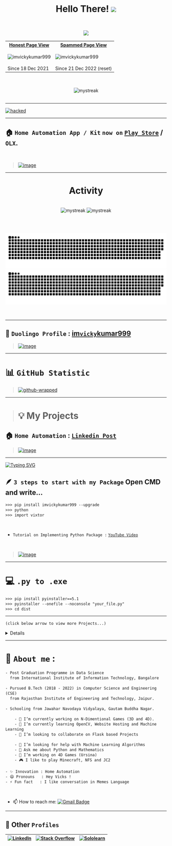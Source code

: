 <!--  

import requests
from bs4 import BeautifulSoup as bs

link = 'https://haveibeenpwned.com/PwnedWebsites'
req = requests.get(link)

soup = bs(req.content, 'html5lib')
box = soup.findAll('div', attrs = {'class':'news-card z-depth-1'})

# len(box) == 667
print(link + box[0].findAll('p')[1].a['href']) 

------------------

https://github.com/github/codespaces-blank/commit/3ceb5780bfb6024c8446c5b476e6bd5cba918937#commitcomment-93156770

_config.yml

theme: jekyll-theme-cayman
theme: jekyll-theme-hacker
theme: jekyll-theme-slate

-----------------

<table>
<tr>

<td>
<a href="https://youtu.be/u8LMyWcKL_c?t=455">
Hyper Glasses
</a>
</td>

<td>
<a href="https://youtu.be/u8LMyWcKL_c?t=520">
Hyper Compass
</a>
</td>

</tr>

<tr>
<td><img src="https://user-images.githubusercontent.com/50515418/224538020-b780c892-64a8-4c04-8180-e7ea7e95efbc.png" alt="3" height = 350px></td>
<td><img src="https://user-images.githubusercontent.com/50515418/224538457-2b053194-5049-4add-a724-3c7dd8d02a75.png" alt="4" height = 350px></td>
</tr>

</table>

maintaining streaks ...
 -->
 
 
<h1 align="center">
  Hello There!
<!--   <a href = "https://imvickykumar999.github.io/imvickykumar999/">
     My Followers!
  </a> -->
  <img src="https://media.giphy.com/media/hvRJCLFzcasrR4ia7z/giphy.gif" width="28">
</h1>

<br>

<p align="center">
  <a href="https://git.io/typing-svg"><img src="https://readme-typing-svg.herokuapp.com/?lines=I'm+a+Purrgrammer+(Python).;Always%20learning%20new%20concepts&font=Fira%20Code&center=true&width=500&height=45&color=blue&vCenter=true&size=22&pause=1000"></a>
</p>

<table align="center">
<tr>
	
<th>
<a href="https://github.com/imvickykumar999">
Honest Page View
</a>
</th>

<th>
<a href="https://github.com/imvickykumar999/GitHub-Views-Counter-Hacks#archived-backup">
Spammed Page View
</a>
</th>
</tr>

<tr>
<td>
<p align="left"> <img src="https://komarev.com/ghpvc/?username=imvickykumar999&color=blue&label=PROFILE+VIEWS&style=flat-square" alt="imvickykumar999"/> </p>
</td>
<td>
<p align="left"> <img src="https://komarev.com/ghpvc/?username=imvickykumar&color=orange&label=PROFILE+VIEWS&style=flat-square" alt="imvickykumar999"/> </p>
</td>
</tr>

<tr>
<td>
Since 18 Dec 2021
</td>

<td>
Since 21 Dec 2022 (reset)
</td>
	
</tr>
</table>

<br> 

<!-- <br>

- `My followers are from ...` [`Here`](https://imvickykumar999.github.io/imvickykumar999/) -->

<div align="center">
<br>
<img src="https://github-readme-streak-stats.herokuapp.com/?user=imvickykumar999&theme=gruvbox-duo" alt="mystreak">
<br><br>
</div>

--------------------
 
[![hacked](https://user-images.githubusercontent.com/50515418/227901960-3fb404d5-96f8-456f-9a6e-a9ec7ed47ab2.jpg)](https://www.youtube.com/watch?v=nYVj4BmR0bM)

-----------------

<!-- 
- [`Hacked`](https://github.com/imvickykumar999/GitHub-Views-Counter-Hacks#github-view-counter--multi-collection-on-postman) `Page View` 

[`via Postman, Google AppScript and Dell Boomi`](https://github.com/imvickykumar999/GitHub-Views-Counter-Hacks#github-counter-viewer-graph-on-google-spreadsheet)

- <p align="left"> <img src="https://komarev.com/ghpvc/?username=imvickykumar&color=blue&label=PROFILE+VIEWS&style=flat-square" alt="imvickykumar999"/> </p>

		( Since 21 Dec 2022 )

- `Honest` `Page View`
- <p align="left"> <img src="https://komarev.com/ghpvc/?username=imvickykumar999&color=orange&label=PROFILE+VIEWS&style=flat-square" alt="imvickykumar999"/> </p>

		( Since 18 Dec 2021 )
 
[![image](https://user-images.githubusercontent.com/50515418/208747562-47ff073a-6e3c-4887-8351-fb9b4aa88d29.png)](https://github.com/imvickykumar999/imvickykumar999/blob/master/imvickykumar999-2021.stl)

# `Home Automation Kit` now on [OLX](https://www.olx.in/item/home-automation-kit-iid-1718979231). 
-->

## 🏠 `Home Automation App / Kit` `now on` [`Play Store`](https://play.google.com/store/apps/details?id=com.homeautomation.iotapp) / `OLX`.

<br>

> [![image](https://user-images.githubusercontent.com/50515418/203515274-7b3965d5-7c78-4f7a-a031-2037aa6f3c21.png)](https://play.google.com/store/apps/details?id=com.homeautomation.iotapp)

---------------------------------

<h1 align = "Center" > Activity </h1>

<br> 
<div align="center">

<img src="https://api.githubtrends.io/user/svg/imvickykumar999/repos?time_range=one_year&theme=dark" alt="mystreak">
<img src="https://api.githubtrends.io/user/svg/imvickykumar999/langs?time_range=one_year&theme=dark" alt="mystreak">

<br><br>

![github contribution grid snake animation](https://raw.githubusercontent.com/AkshatRastogi-1nC0re/AkshatRastogi-1nC0re/output/github-contribution-grid-snake-sissa.svg#gh-dark-mode-only)
![github contribution grid snake animation](https://raw.githubusercontent.com/AkshatRastogi-1nC0re/AkshatRastogi-1nC0re/output/github-contribution-grid-snake-sissa-white.svg#gh-light-mode-only)

</div>
<br>

-------------------------------------

 ## 🏫 `Duolingo Profile` : [im`vicky`kumar999](https://www.duolingo.com/profile/imvickykumar999)

> [![image](https://user-images.githubusercontent.com/50515418/209567846-a770fe44-ea41-43ac-ac5c-58bcef6aae6d.png)](https://www.duolingo.com/profile/imvickykumar999/courses)

----------------------------------

# 📊 `GitHub Statistic`

> [![github-wrapped](https://user-images.githubusercontent.com/50515418/226859910-4098d9d4-5388-4520-945d-496bbb97cba9.png)](https://www.githubtrends.io/wrapped/imvickykumar999)

----------------------------------

> # 💡 My Projects

## 🏠 `Home Automation` : [`Linkedin Post`](https://www.linkedin.com/posts/imvickykumar999_playstore-homeautomation-chargers-activity-7005271396771598337-hKnR?utm_source=share&utm_medium=member_desktop)

> [![image](https://user-images.githubusercontent.com/50515418/174425972-de004c74-49f4-4e75-96c2-61e6e4609cef.png)](https://github.com/imvickykumar999/MultiUser-Home-Automation-App)

------------------------

<!-- 

## >>> [Github Contribution Tracker](https://raw.githubusercontent.com/imvickykumar999/imvickykumar999/master/Screenshot_20201116-010319_Chrome.jpg)
[![graph](https://github.com/imvickykumar999/imvickykumar999/blob/master/graph.png?raw=true)](https://github.com/imvickykumar999/imvickykumar999/blob/master/github%20contribution%20tracker.py)

## 📸 `Auto` Fetched and Uploads `Mars Photo` on [Instagram](https://www.instagram.com/vix.bot/) (vix.bot) : [mars.py](https://github.com/imvickykumar999/Mars-photos-from-NASA)

## >>> [Website using Flask](https://imvickykumar999.herokuapp.com/)
[![image](https://user-images.githubusercontent.com/50515418/104084798-66d54600-5270-11eb-8026-ad9404e5d7af.png)](https://imvicks.herokuapp.com/)

-->

[![Typing SVG](http://readme-typing-svg.herokuapp.com?color=%2336BCF7&lines=pip+install+imvickykumar999&width=550)](https://pypi.org/project/imvickykumar999/)

## 🪶 `3 steps to start with my Package` Open CMD and write...

	>>> pip install imvickykumar999 --upgrade
	>>> python
	>>> import vixtor

<br>

- `Tutorial on Implementing Python Package :` [`YouTube Video`](https://www.youtube.com/watch?v=eeZB80pLPP8)

<br>

> [![image](https://user-images.githubusercontent.com/50515418/186072402-89d5dc3c-e5db-474f-b1eb-a6a88144cc81.png)](https://pypi.org/project/imvickykumar999/) 

---------------------------------------

# 💻 `.py to .exe`

	>>> pip install pyinstaller==5.1
	>>> pyinstaller --onefile --noconsole "your_file.py"
	>>> cd dist
	
----------------------------	

	(click below arrow to view more Projects...)

<details> 

## 💰 `Google Cloud Platform` [x](https://github.com/imvickykumar999/50-30-20-Googe-Sheet-of-Ankur-Warikoo) `50:30:20 Rule`

> [![image](https://user-images.githubusercontent.com/50515418/185192459-0e0d0cdd-9b8b-4b5e-9fa3-7dae7abec293.png)](https://docs.google.com/spreadsheets/d/14XZFGM8UN8DDga7dH30t8ycYjHeGG-w9gDk_5hI8rns/edit?usp=sharing)

--------------------------------------------

## 📈 `Real Time` Gold Price [API.gs](https://github.com/imvickykumar999/gold-price-api#httpsmetalpriceapicomdashboard)

> [![image](https://user-images.githubusercontent.com/50515418/209143842-6a806a82-2386-4751-8b21-db119e5b1926.png)](https://docs.google.com/spreadsheets/d/1SYWpE0tS5F_g5dnhNRqqY0I20KsK8o3HA5EnV2VDEis/edit?usp=sharing)

</details>

<!-- ## 🧑‍💻 Run `heroku logs -t -a imvickykumar999` in CMD to check [errors](https://github.com/imvickykumar999/hackathon-iot-car-parking/blob/main/heroku%20logs.png?raw=true) in [deployed site](https://imvickykumar999.herokuapp.com/iotcar).

> [![image](https://user-images.githubusercontent.com/50515418/183247907-a2cc26d8-0495-41d1-b28a-50647534e266.png)](https://imvicks.herokuapp.com/vickstube?vix=1xKz11LIzo0&t=2409#vickscroll)

https://drive.google.com/drive/folders/1Wf_P-342R4OMO7sIQV2AHJET3h4eZe4W?usp=share_link
----------------------------------------
 -->
 
 ----------------------------------
 
# 🎨 `About me` :

	- Post Graduation Programme in Data Science
	  from International Institute of Information Technology, Bangalore
	
	- Pursued B.Tech (2018 - 2022) in Computer Science and Engineering (CSE) 
	  from Rajasthan Institute of Engineering and Technology, Jaipur.
	  
	- Schooling from Jawahar Navodaya Vidyalaya, Gautam Buddha Nagar.

		- 🔭 I’m currently working on N-Dimentional Games (3D and 4D).
		- 🌱 I’m currently learning OpenCV, Website Hosting and Machine Learning
		- 👯 I’m looking to collaborate on Flask based Projects

		- 🤔 I’m looking for help with Machine Learning Algorithms
		- 💬 Ask me about Python and Mathematics
		- 🐍 I’m working on 4D Games (Ursina)
		- 🎮 I like to play Minecraft, NFS and JC2

	- ✨ Innovation : Home Automation
	- 😄 Pronouns   : Hey Vicks !
	- ⚡ Fun fact   : I like conversation in Memes Language

<br>

- 📫 How to reach me:   [![Gmail Badge](https://img.shields.io/badge/-Gmail-c14438?style=flat-square&logo=Gmail&logoColor=white)](mailto:imvickykumar999@gmail.com)

<!--

<img height="180em" src="https://github-readme-stats.vercel.app/api/top-langs/?username=imvickykumar999&layout=compact&langs_count=10&theme=tokyonight&title_color=2895BC&hide=VHDL,Stata&custom_title=Most recently used languages" alt="Most recently used languages">

============================================================================================================

<br>
<p align="center" >
<img alt="Vicky's GitHub Stats" src="https://github-readme-stats.vercel.app/api?username=imvickykumar999&include_all_commits=true&count_private=true&show_icons=true&theme=highcontrast"></p>


<img align="left" alt="Dart" width="24px" src="https://cdn.jsdelivr.net/npm/simple-icons@3.2.0/icons/dart.svg" />
<img align="left" alt="MongoDB" width="24px" src="https://cdn.jsdelivr.net/npm/simple-icons@3.2.0/icons/mongodb.svg" />
<img align="left" alt="Android" width="24px" src="https://cdn.jsdelivr.net/npm/simple-icons@3.2.0/icons/android.svg" />
<img align="left" alt="Flask" width="24px" src="https://cdn.jsdelivr.net/npm/simple-icons@3.2.0/icons/flask.svg" />


*imvickykumar999/About-me* is a ✨ special ✨ repository because its `README.md` (this file) appears on my GitHub profile.
Here are some ideas to get you started:

- 🔭 I’m currently working on ...
- 🌱 I’m currently learning ...
- 👯 I’m looking to collaborate on ...
- 🤔 I’m looking for help with ...
- 💬 Ask me about ...
- 📫 How to reach me: ...
- 😄 Pronouns: ...
- ⚡ Fun fact: ...

## Welcome to GitHub Pages

You can use the [editor on GitHub](https://github.com/imvickykumar999/Website-with-Theme/edit/master/README.md) to maintain and preview the content for your website in Markdown files.

Whenever you commit to this repository, GitHub Pages will run [Jekyll](https://jekyllrb.com/) to rebuild the pages in your site, from the content in your Markdown files.

### Markdown

Markdown is a lightweight and easy-to-use syntax for styling your writing. It includes conventions for

```markdown
Syntax highlighted code block

# Header 1
## Header 2
### Header 3

- Bulleted
- List

1. Numbered
2. List

**Bold** and _Italic_ and `Code` text

[Link](url) and ![Image](src)
```

For more details see [GitHub Flavored Markdown](https://guides.github.com/features/mastering-markdown/).

### Jekyll Themes

Your Pages site will use the layout and styles from the Jekyll theme you have selected in your [repository settings](https://github.com/imvickykumar999/Website-with-Theme/settings). The name of this theme is saved in the Jekyll `_config.yml` configuration file.

### Support or Contact

Having trouble with Pages? Check out our [documentation](https://docs.github.com/categories/github-pages-basics/) or [contact support](https://github.com/contact) and we’ll help you sort it out.





### Skills 👨‍💻

<img align="left" alt="Python" width="24px" src="https://cdn.jsdelivr.net/npm/simple-icons@3.2.0/icons/python.svg" />
<img align="left" alt="PYPI" width="24px" src="https://cdn.jsdelivr.net/npm/simple-icons@3.2.0/icons/pypi.svg" />
<img align="left" alt="GitHub" width="24px" src="https://cdn.jsdelivr.net/npm/simple-icons@3.2.0/icons/github.svg" />
<img align="left" alt="MySQL" width="24px" src="https://cdn.jsdelivr.net/npm/simple-icons@3.2.0/icons/mysql.svg" />
<img align="left" alt="JavaScript" width="24px" src="https://cdn.jsdelivr.net/npm/simple-icons@3.2.0/icons/javascript.svg" />
<img align="left" alt="C" width="24px" src="https://cdn.jsdelivr.net/npm/simple-icons@3.2.0/icons/c.svg" />
<img align="left" alt="C++" width="24px" src="https://cdn.jsdelivr.net/npm/simple-icons@3.2.0/icons/cplusplus.svg" />
<img align="left" alt="HTML" width="24px" src="https://cdn.jsdelivr.net/npm/simple-icons@3.2.0/icons/html5.svg" />
<img align="left" alt="CSS" width="24px" src="https://cdn.jsdelivr.net/npm/simple-icons@3.2.0/icons/css3.svg" />
<br>

![](https://hit.yhype.me/github/profile?user_id=50515418)



-->

----------------------------------------------

## 📱 Other `Profiles`

| [![LinkedIn](https://img.shields.io/badge/LinkedIn-0077B5?style=for-the-badge&logo=linkedin&logoColor=white)](https://www.linkedin.com/in/imvickykumar999/) | [![Stack Overflow](https://img.shields.io/badge/Stack_Overflow-FE7A16?style=for-the-badge&logo=stack-overflow&logoColor=white)](https://stackoverflow.com/users/11493297/vicky-kumar) | [![Sololearn](https://img.shields.io/badge/-Sololearn-3a464b?style=for-the-badge&logo=Sololearn&logoColor=white)](https://www.sololearn.com/profile/8044164) |
| ------- | --- | --- |

<!--
- [![LinkedIn](https://img.shields.io/badge/LinkedIn-0077B5?style=for-the-badge&logo=linkedin&logoColor=white)](https://www.linkedin.com/in/imvickykumar999/)
- [![Stack Overflow](https://img.shields.io/badge/Stack_Overflow-FE7A16?style=for-the-badge&logo=stack-overflow&logoColor=white)](https://stackoverflow.com/users/11493297/vicky-kumar)
- [![HackerRank](https://img.shields.io/badge/-Hackerrank-2EC866?style=for-the-badge&logo=HackerRank&logoColor=white)](https://www.hackerrank.com/imvickykumar999)
- [![Sololearn](https://img.shields.io/badge/-Sololearn-3a464b?style=for-the-badge&logo=Sololearn&logoColor=white)](https://www.sololearn.com/profile/8044164)
- [![Instagram](https://img.shields.io/badge/Instagram-E4405F?style=for-the-badge&logo=instagram&logoColor=white)](https://www.instagram.com/imvickykumar999/)
-->

